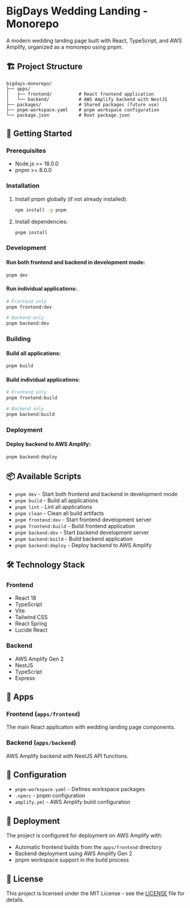 # BigDays Wedding Landing - Monorepo

A modern wedding landing page built with React, TypeScript, and AWS Amplify, organized as a monorepo using pnpm.

## 🏗️ Project Structure

```
bigdays-monorepo/
├── apps/
│   ├── frontend/          # React frontend application
│   └── backend/           # AWS Amplify backend with NestJS
├── packages/              # Shared packages (future use)
├── pnpm-workspace.yaml    # pnpm workspace configuration
└── package.json           # Root package.json
```

## 🚀 Getting Started

### Prerequisites

- Node.js >= 18.0.0
- pnpm >= 8.0.0

### Installation

1. Install pnpm globally (if not already installed):
   ```bash
   npm install -g pnpm
   ```

2. Install dependencies:
   ```bash
   pnpm install
   ```

### Development

#### Run both frontend and backend in development mode:
```bash
pnpm dev
```

#### Run individual applications:
```bash
# Frontend only
pnpm frontend:dev

# Backend only
pnpm backend:dev
```

### Building

#### Build all applications:
```bash
pnpm build
```

#### Build individual applications:
```bash
# Frontend only
pnpm frontend:build

# Backend only
pnpm backend:build
```

### Deployment

#### Deploy backend to AWS Amplify:
```bash
pnpm backend:deploy
```

## 📦 Available Scripts

- `pnpm dev` - Start both frontend and backend in development mode
- `pnpm build` - Build all applications
- `pnpm lint` - Lint all applications
- `pnpm clean` - Clean all build artifacts
- `pnpm frontend:dev` - Start frontend development server
- `pnpm frontend:build` - Build frontend application
- `pnpm backend:dev` - Start backend development server
- `pnpm backend:build` - Build backend application
- `pnpm backend:deploy` - Deploy backend to AWS Amplify

## 🛠️ Technology Stack

### Frontend
- React 18
- TypeScript
- Vite
- Tailwind CSS
- React Spring
- Lucide React

### Backend
- AWS Amplify Gen 2
- NestJS
- TypeScript
- Express

## 📁 Apps

### Frontend (`apps/frontend`)
The main React application with wedding landing page components.

### Backend (`apps/backend`)
AWS Amplify backend with NestJS API functions.

## 🔧 Configuration

- `pnpm-workspace.yaml` - Defines workspace packages
- `.npmrc` - pnpm configuration
- `amplify.yml` - AWS Amplify build configuration

## 🚀 Deployment

The project is configured for deployment on AWS Amplify with:
- Automatic frontend builds from the `apps/frontend` directory
- Backend deployment using AWS Amplify Gen 2
- pnpm workspace support in the build process

## 📝 License

This project is licensed under the MIT License - see the [LICENSE](LICENSE) file for details.